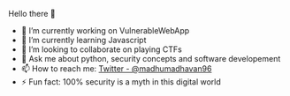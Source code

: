 Hello there 👋

<!--
**MadhuMadhavanSridhar/MadhuMadhavanSridhar** is a ✨ _special_ ✨ repository because its `README.md` (this file) appears on your GitHub profile.
-->

- 🔭 I’m currently working on VulnerableWebApp
- 🌱 I’m currently learning Javascript
- 👯 I’m looking to collaborate on playing CTFs
- 💬 Ask me about python, security concepts and software developement
- 📫 How to reach me: [Twitter - @madhumadhavan96](https://twitter.com/madhumadhavan96)
- ⚡ Fun fact: 100% security is a myth in this digital world 


